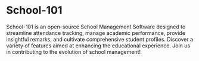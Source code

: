 # School-101
School-101 is an open-source School Management Software designed to streamline attendance tracking, manage academic performance, provide insightful remarks, and cultivate comprehensive student profiles. Discover a variety of features aimed at enhancing the educational experience.  Join us in contributing to the evolution of school management!
